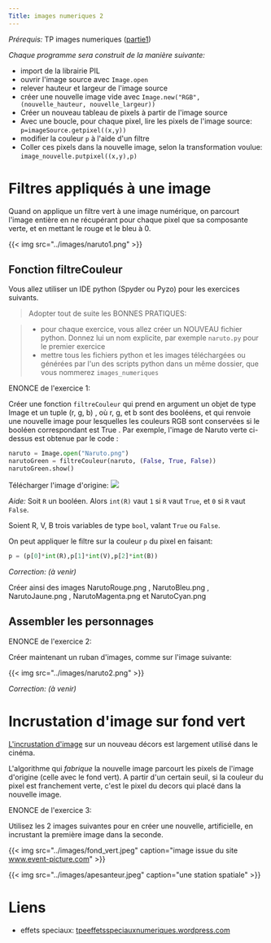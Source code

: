 ```yaml
---
Title: images numeriques 2
---
```


*Prérequis:* TP images numeriques ([partie1](../img_num1/))

*Chaque programme sera construit de la manière suivante:*

* import de la librairie PIL
* ouvrir l'image source avec `Image.open`
* relever hauteur et largeur de l'image source
* créer une nouvelle image vide avec `Image.new("RGB",(nouvelle_hauteur, nouvelle_largeur))`
* Créer un nouveau tableau de pixels à partir de l'image source
* Avec une boucle, pour chaque pixel, lire les pixels de l'image source: `p=imageSource.getpixel((x,y))`
* modifier la couleur `p` à l'aide d'un filtre
* Coller ces pixels dans la nouvelle image, selon la transformation voulue: `image_nouvelle.putpixel((x,y),p)`

# Filtres appliqués à une image

Quand on applique un filtre vert à une image numérique, on parcourt l'image entière en ne récupérant pour chaque pixel que sa composante verte, et en mettant le rouge et le bleu à 0. 

{{< img src="../images/naruto1.png" >}}

## Fonction filtreCouleur
Vous allez utiliser un IDE python (Spyder ou Pyzo) pour les exercices suivants.

> Adopter tout de suite les BONNES PRATIQUES:

> * pour chaque exercice, vous allez créer un NOUVEAU fichier python. Donnez lui un nom explicite, par exemple `naruto.py` pour le premier exercice
> * mettre tous les fichiers python et les images téléchargées ou générées par l'un des scripts python dans un même dossier, que vous nommerez `images_numeriques` 

ENONCE de l'exercice 1:

Créer une fonction `filtreCouleur` qui prend en argument un objet de type Image et un tuple (r, g, b) , où r, g, et b sont des booléens, et qui renvoie une nouvelle image pour lesquelles les couleurs RGB sont conservées si le booléen
correspondant est True . Par exemple, l'image de Naruto verte ci-dessus est obtenue par le code :

```python
naruto = Image.open("Naruto.png")
narutoGreen = filtreCouleur(naruto, (False, True, False))
narutoGreen.show()
```

Télécharger l'image d'origine: ![](../images/naruto.jpeg)

*Aide:*  Soit `R` un booléen. Alors `int(R)` vaut `1` si `R` vaut `True`, et `0` si `R` vaut `False`. 

Soient R, V, B trois variables de type `bool`, valant `True` ou `False`.

On peut appliquer le filtre sur la couleur `p` du pixel en faisant:

```python
p = (p[0]*int(R),p[1]*int(V),p[2]*int(B))
```

*Correction: (à venir)*

<!--
```python
def filtreCouleur(image,filtre):    
    (R,V,B) = filtre
    imageSource=Image.open(image)
    largeur,hauteur=imageSource.size
    image_verte=Image.new("RGB",(largeur,hauteur))
    
    for y in range(hauteur):
        for x in range(largeur):
            p=imageSource.getpixel((x,y)) # p est la valeur RGB du pixel
            if p[0]+p[1]+p[2] < 760:            
                p = (p[0]*int(R),p[1]*int(V),p[2]*int(B))
            else:
                p = (255,255,255)
            image_verte.putpixel((x,y),p) # nouvelle abscisse de 0 à h-1
    return image_verte       

narutoGreen = filtreCouleur("naruto.jpeg", (False, True, False))

narutoGreen.save("narutoGreen.jpg")
```
-->

Créer ainsi des images NarutoRouge.png , NarutoBleu.png , NarutoJaune.png , NarutoMagenta.png et NarutoCyan.png

## Assembler les personnages
ENONCE de l'exercice 2:

Créer maintenant un ruban d'images, comme sur l'image suivante: 

{{< img src="../images/naruto2.png" >}}


*Correction: (à venir)*
<!--
```python
def ruban_d_images(image):
    imageSource=Image.open(image)
    largeur,hauteur=imageSource.size
    image_ruban=Image.new("RGB",(largeur*4,hauteur))
    L = [(True,False,True),(False,True,False),(False,False,True),(True,True,True)]
    for i in range(4):
        image_filtre = filtreCouleur(image,L[i])
        for y in range(hauteur):
            for x in range(largeur):
                p=image_filtre.getpixel((x,y))
                image_ruban.putpixel((x+largeur*i,y),p)
    return image_ruban

image_ruban = ruban_d_images("naruto.jpeg")
image_ruban.show()
```
-->

# Incrustation d'image sur fond vert
[L'incrustation d'image](https://fr.wikipedia.org/wiki/Incrustation) sur un nouveau décors est largement utilisé dans le cinéma.

L'algorithme qui *fabrique* la nouvelle image parcourt les pixels de l'image d'origine (celle avec le fond vert). A partir d'un certain seuil, si la couleur du pixel est franchement verte, c'est le pixel du decors qui placé dans la nouvelle image.

ENONCE de l'exercice 3:

Utilisez les 2 images suivantes pour en créer une nouvelle, artificielle, en incrustant la première image dans la seconde.

{{< img src="../images/fond_vert.jpeg" caption="image issue du site www.event-picture.com" >}}



{{< img src="../images/apesanteur.jpeg" caption="une station spatiale" >}}

# Liens
* effets speciaux: [tpeeffetsspeciauxnumeriques.wordpress.com](https://tpeeffetsspeciauxnumeriques.wordpress.com/2016/12/08/lincrustation-sur-fond-vert-ou-fond-bleu/)
<!--
* remerciements à [www.zonensi.fr](https://www.zonensi.fr/NSI/Premiere/C04/ImagesBMP/ImagesBMP.pdf) pour l'idée du premier exercice
* et [labodemaths.fr](https://labodemaths.fr/WordPress3/nsi-fin-correction-tp-traitement-image/) pour l'idee du 2e exercice
-->

